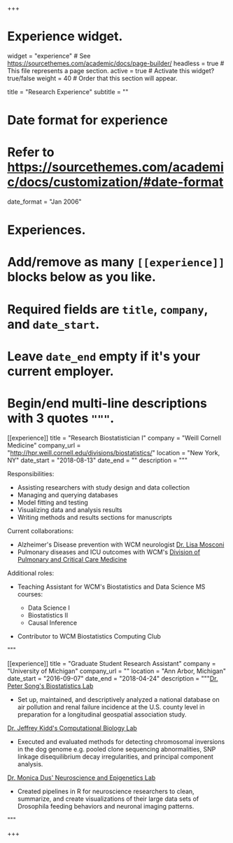 +++
# Experience widget.
widget = "experience"  # See https://sourcethemes.com/academic/docs/page-builder/
headless = true  # This file represents a page section.
active = true  # Activate this widget? true/false
weight = 40  # Order that this section will appear.

title = "Research Experience"
subtitle = ""

# Date format for experience
#   Refer to https://sourcethemes.com/academic/docs/customization/#date-format
date_format = "Jan 2006"

# Experiences.
#   Add/remove as many `[[experience]]` blocks below as you like.
#   Required fields are `title`, `company`, and `date_start`.
#   Leave `date_end` empty if it's your current employer.
#   Begin/end multi-line descriptions with 3 quotes `"""`.
[[experience]]
  title = "Research Biostatistician I"
  company = "Weill Cornell Medicine"
  company_url = "http://hpr.weill.cornell.edu/divisions/biostatistics/"
  location = "New York, NY"
  date_start = "2018-08-13"
  date_end = ""
  description = """
  
  Responsibilities:
  
  * Assisting researchers with study design and data collection
  * Managing and querying databases
  * Model fitting and testing
  * Visualizing data and analysis results
  * Writing methods and results sections for manuscripts
  
  Current collaborations:
  
  * Alzheimer's Disease prevention with WCM neurologist [Dr. Lisa Mosconi](https://www.lisamosconi.com/)
  * Pulmonary diseases and ICU outcomes with WCM's [Division of Pulmonary and Critical Care Medicine](https://medicine.weill.cornell.edu/divisions-programs/pulmonary-critical-care-medicine)
  
  Additional roles:
  
  * Teaching Assistant for WCM's Biostatistics and Data Science MS courses:
  
     * Data Science I
     * Biostatistics II
     * Causal Inference
     
  * Contributor to WCM Biostatistics Computing Club
  
  """

[[experience]]
  title = "Graduate Student Research Assistant"
  company = "University of Michigan"
  company_url = ""
  location = "Ann Arbor, Michigan"
  date_start = "2016-09-07"
  date_end = "2018-04-24"
  description = """[Dr. Peter Song's Biostatistics Lab](http://www.umich.edu/~songlab/)
  
  * Set up, maintained, and descriptively analyzed a national database on air pollution and renal failure incidence at the U.S. county level in preparation for a longitudinal geospatial association study.
  
  [Dr. Jeffrey Kidd's Computational Biology Lab](http://genome.med.umich.edu/kidd-lab/)
  
  * Executed and evaluated methods for detecting chromosomal inversions in the dog genome e.g. pooled clone sequencing abnormalities, SNP linkage disequilibrium decay irregularities, and principal component analysis. 
  
  [Dr. Monica Dus' Neuroscience and Epigenetics Lab](https://sites.lsa.umich.edu/dus-lab/)
  
  * Created pipelines in R for neuroscience researchers to clean, summarize, and create visualizations of their large data sets of Drosophila feeding behaviors and neuronal imaging patterns.
  
  """

+++
